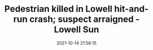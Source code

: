 ---
"title": "Pedestrian killed in Lowell hit-and-run crash; suspect arraigned - Lowell Sun"
"date": "2021-10-14 21:56:15"
"feed_name": "GOOGLENEWSCONSTRUCTION"
"feed_website": "https://news.google.com/search?q=construction%2Bincident&hl=en-US&gl=US&ceid=US:en"
"feed_rss": "https://news.google.com/rss/search?q=construction%2Bincident&hl=en-US&gl=US&ceid=US:en"
"link": "https://www.lowellsun.com/2021/10/14/pedestrian-killed-in-lowell-hit-and-run-crash-suspect-arraigned"
"source": "{'href': 'https://www.lowellsun.com', 'title': 'Lowell Sun'}"
"file": "_posts/2021-1-1-9788605b1b352c82f7e916718496b7acd052b5fb.md"
"accident": "1"
"drilling": "0"
"dead": "1"
"injured": "0"
"arrested": "0"
"place": "lowell"
"where": "road site"
"causes": "hit"
"place_uri": "http://en.wikipedia.org/wiki/Lowell%2C_Massachusetts"
---